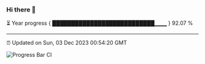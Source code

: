 ### Hi there 👋

⏳ Year progress { ███████████████████████████▁▁▁ } 92.07 %

---

⏰ Updated on Sun, 03 Dec 2023 00:54:20 GMT

![Progress Bar CI](https://github.com/liununu/liununu/workflows/Progress%20Bar%20CI/badge.svg)
